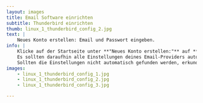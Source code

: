 ```yaml
---
layout: images
title: Email Software einrichten
subtitle: Thunderbird einrichten
thumb: linux_1_thunderbird_config_2.jpg
text: |
    Neues Konto erstellen: Email und Passwort eingeben.
info: |
    Klicke auf der Startseite unter **"Neues Konto erstellen:"** auf **E-Mail**. Wähle **"Überspringen und meine existierende E-Mail-Adresse verwenden"**. Gebe deinen Namen, deine Email-Adresse und das dazugehörige Passwort ein.   
    Es sollten daraufhin alle Einstellungen deines Email-Providers automatisch gefunden werden. Dann ist dein Email Konto einsatzbereit.  
    Sollten die Einstellungen nicht automatisch gefunden werden, erkundige dich bei deinem Email-Provider.
images: 
    - linux_1_thunderbird_config_1.jpg
    - linux_1_thunderbird_config_2.jpg
    - linux_1_thunderbird_config_3.jpg

---
```

